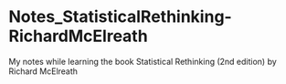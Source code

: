 # Notes_StatisticalRethinking-RichardMcElreath
My notes while learning the book Statistical Rethinking (2nd edition) by Richard McElreath
